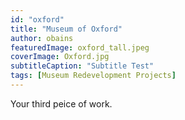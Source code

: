 ```yaml
---
id: "oxford"
title: "Museum of Oxford"
author: obains
featuredImage: oxford_tall.jpeg 
coverImage: Oxford.jpg
subtitleCaption: "Subtitle Test"
tags: [Museum Redevelopment Projects]
---
```


Your third peice of work.
